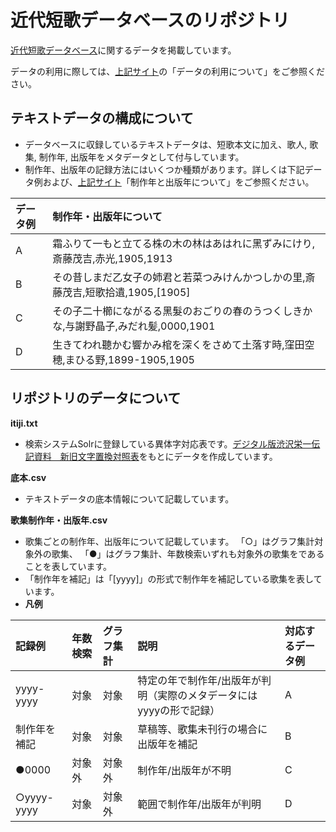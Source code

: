 
# 近代短歌データベースのリポジトリ
[近代短歌データベース](http://kindaitankadatabase.com/)に関するデータを掲載しています。

データの利用に際しては、[上記サイト](http://kindaitankadatabase.com/)の「データの利用について」をご参照ください。  



## テキストデータの構成について
- データベースに収録しているテキストデータは、短歌本文に加え、歌人, 歌集, 制作年, 出版年をメタデータとして付与しています。  
- 制作年、出版年の記録方法にはいくつか種類があります。詳しくは下記データ例および、[上記サイト](http://kindaitankadatabase.com/)「制作年と出版年について」をご参照ください。



| データ例 | 制作年・出版年について |
| :--- | :--- | 
| A|霜ふりて一もと立てる株の木の林はあはれに黑ずみにけり,斎藤茂吉,赤光,1905,1913 | 制作年、出版年が判明 |
| B|その昔しまだ乙女子の姉君と若菜つみけんかつしかの里,斎藤茂吉,短歌拾遺,1905,\[1905\] | 制作年が1905年と判明、未刊行（歌集未収録歌）のため出版年は制作年を補記 |
| C|その子二十櫛にながるる黑髮のおごりの春のうつくしきかな,与謝野晶子,みだれ髪,0000,1901 | 制作年が不明のため「0000」、 出版年は判明 |
| D|生きてわれ聽かむ響かみ棺を深くをさめて土落す時,窪田空穂,まひる野,1899-1905,1905 | 制作年が1897年から1901の間と判明、出版年も判明 |



## リポジトリのデータについて
**itiji.txt**

- 検索システムSolrに登録している異体字対応表です。[デジタル版渋沢栄一伝記資料　新旧文字置換対照表](https://eiichi.shibusawa.or.jp/denkishiryo/digital/main/index.php?kanji)をもとにデータを作成しています。

**底本.csv** 

- テキストデータの底本情報について記載しています。

**歌集制作年・出版年.csv**

- 歌集ごとの制作年、出版年について記載しています。 「○」はグラフ集計対象外の歌集、 「●」はグラフ集計、年数検索いずれも対象外の歌集をであることを表しています。
- 「制作年を補記」は「[yyyy]」の形式で制作年を補記している歌集を表しています。
- **凡例**

| 記録例 | 年数検索 | グラフ集計 |説明|対応するデータ例|
| :--- | :--- | :--- |:--- |:--- |
| yyyy-yyyy | 対象 | 対象 |特定の年で制作年/出版年が判明（実際のメタデータにはyyyyの形で記録）|A|
| 制作年を補記 | 対象 | 対象 |草稿等、歌集未刊行の場合に出版年を補記|B|
| ●0000 | 対象外 | 対象外 |制作年/出版年が不明|C|
| ○yyyy-yyyy| 対象 | 対象外 |範囲で制作年/出版年が判明|D|
